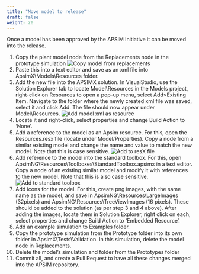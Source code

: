```yaml
---
title: "Move model to release"
draft: false
weight: 20
---
```

Once a model has been approved by the APSIM Initiative it can be moved into the release.

1. Copy the plant model node from the Replacements node in the prototype simulation
![Copy model from replacements](/images/Development.Contribute.MoveModelToRelease.CopyModel.png)
2. Paste this into a text editor and save as an xml file into ApsimX\Models\Resources folder.
3. Add the new file into the APSIMX solution. In VisualStudio, use the Solution Explorer tab 
to locate Model\Resources in the Models project, right-click on Resources to open a pop-up menu, 
select Add>Existing Item. Navigate to the folder where the newly created xml file was saved, 
select it and click Add. The file should now appear under Model\Resources.
![Add model xml as resource](/images/Development.Contribute.MoveModelToRelease.AddModelXmlAsResource.png)
5. Locate it and right-click, select properties and change Build Action to ‘None’.
6. Add a reference to the model as an Apsim resource. For this, open the Resources.resx file
 (locate under Model/Properties). Copy a node from a similar existing model and change the name 
 and value to match the new model.  Note that this is case sensitive.
![Add to resX file](/images/Development.Contribute.MoveModelToRelease.AddToResXFile.png)
7. Add reference to the model into the standard toolbox. For this, open ApsimNG\Resources\Toolboxes\StandardToolbox.apsimx 
in a text editor. Copy a node of an existing similar model and modify it with references to the new model.
Note that this is also case sensitive.
![Add to standard toolbox](/images/Development.Contribute.MoveModelToRelease.AddToStandardToolbox.png)
8. Add icons for the model. For this, create png images, with the same name as the model, and save in 
ApsimNG\Resources\LargeImages (32pixels) and ApsimNG\Resources\TreeViewImages (16 pixels).
These should be added to the solution (as per step 3 and 4 above).
After adding the images, locate them in Solution Explorer, right click on each, select properties 
and change Build Action to ‘Embedded Resource’.
9.	Add an example simulation to Examples folder.
10.	Copy the prototype simulation from the Prototype folder into its own folder in ApsimX\Tests\Validation\.
In this simulation, delete the model node in Replacements.
11.	Delete the model’s simulation and folder from the Prototypes folder
12.	Commit all, and create a Pull Request to have all these changes merged into the APSIM repository.
